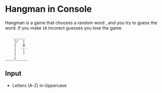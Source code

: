 ﻿# Hangman in Console

Hangman is a game that chooses a random word , and you try to guess the word. If you make `10` incorect guesses you lose the game.

```
    _____
    |/  |
    |   O
    |  `|´
    |   ^
____|_____
```

## Input
- Letters (A-Z) in Uppercase
